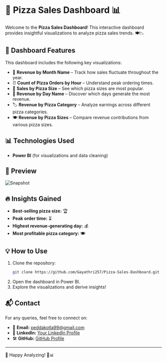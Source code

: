 # 🍕 Pizza Sales Dashboard 📊

Welcome to the **Pizza Sales Dashboard**! This interactive dashboard provides insightful visualizations to analyze pizza sales trends. 🍽️📉

## 🚀 Dashboard Features

This dashboard includes the following key visualizations:

- 📆 **Revenue by Month Name** – Track how sales fluctuate throughout the year.
- ⏰ **Count of Pizza Orders by Hour** – Understand peak ordering times.
- 🍕 **Sales by Pizza Size** – See which pizza sizes are most popular.
- 📅 **Revenue by Day Name** – Discover which days generate the most revenue.
- 🏷️ **Revenue by Pizza Category** – Analyze earnings across different pizza categories.
- 🍽️ **Revenue by Pizza Sizes** – Compare revenue contributions from various pizza sizes.

## 📊 Technologies Used
- **Power BI** (for visualizations and data cleaning)

## 📸 Preview
![Snapshot](https://github.com/user-attachments/assets/3e810310-0e6d-482b-9371-42b8fb0291b2)

## 🔥 Insights Gained
- **Best-selling pizza size:** 🏆
- **Peak order time:** ⏳
- **Highest revenue-generating day:** 💰
- **Most profitable pizza category:** 🍽️

## 💡 How to Use
1. Clone the repository:
   ```bash
   git clone https://github.com/Gayathri257/Pizza-Sales-Dashboard.git
   ```
2. Open the dashboard in Power BI.
3. Explore the visualizations and derive insights!

## 📬 Contact
For any queries, feel free to connect on:
- 📧 **Email:** peddakotla99@gmail.com
- 💼 **LinkedIn:** [Your LinkedIn Profile]()
- 🛠️ **GitHub:** [GitHub Profile](https://github.com/Gayathri257)
---
🚀 Happy Analyzing! 🍕📊
